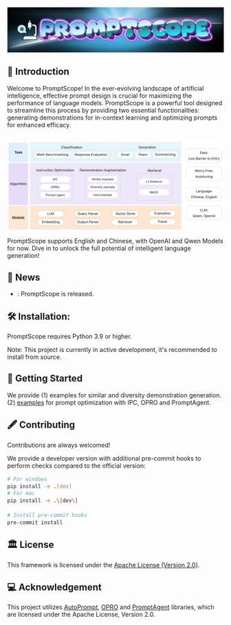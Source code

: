 
<p align="center">
    <br>
    <img src="resources/teaser.png"/>
    <br>
<p>
<p align="center">


## 📝 Introduction
Welcome to PromptScope! In the ever-evolving landscape of artificial intelligence, effective prompt design is crucial for maximizing the performance of language models. PromptScope is a powerful tool designed to streamline this process by providing two essential functionalities: generating demonstrations for in-context learning and optimizing prompts for enhanced efficacy.

<p align="center">
    <br>
    <img src="resources/diagram_2.png"/>
    <br>
<p>
<p align="center">

PromptScope supports English and Chinese, with OpenAI and Qwen Models for now. Dive in to unlock the full potential of intelligent language generation!

## 🎉 News
- : PromptScope is released.

## 🛠️ Installation:

PromptScope requires Python 3.9 or higher.

Note: This project is currently in active development, it's recommended to install from source.

## 🚀 Getting Started

We provide (1) examples for similar and diversity demonstration generation. (2) [examples](examples/offline_examples/example.md) for prompt optimization with IPC, OPRO and PromptAgent.

## 🖋 Contributing

Contributions are always welcomed!

We provide a developer version with additional pre-commit hooks to perform
checks compared to the official version:

```bash
# For windows
pip install -e .[dev]
# For mac
pip install -e .\[dev\]

# Install pre-commit hooks
pre-commit install
```

## 🏛 License

This framework is licensed under the [Apache License (Version 2.0)](https://github.com/modelscope/modelscope/blob/master/LICENSE). 

## 💻 Acknowledgement
This project utilizes [AutoPrompt](https://github.com/Eladlev/AutoPrompt), [OPRO](https://github.com/google-deepmind/opro) and [PromptAgent](https://github.com/XinyuanWangCS/PromptAgent) libraries, which are licensed under the Apache License, Version 2.0.







